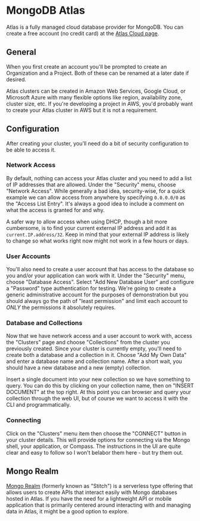 # MongoDB Atlas
Atlas is a fully managed cloud database provider for MongoDB.  You can create a free account (no credit card) at the [Atlas Cloud page](https://www.mongodb.com/cloud/atlas).

## General
When you first create an account you'll be prompted to create an Organization and a Project.  Both of these can be renamed at a later date if desired.

Atlas clusters can be created in Amazon Web Services, Google Cloud, or Microsoft Azure with many flexible options like region, availability zone, cluster size, etc.  If you're developing a project in AWS, you'd probably want to create your Atlas cluster in AWS but it is not a requirement.

## Configuration
After creating your cluster, you'll need do a bit of security configuration to be able to access it.  

### Network Access
By default, nothing can access your Atlas cluster and you need to add a list of IP addresses that are allowed.  Under the "Security" menu, choose "Network Access".  While generally a bad idea, security-wise, for a quick example we can allow access from anywhere by specifying `0.0.0.0/0` as the "Access List Entry".  It's always a good idea to include a comment on what the access is granted for and why.

A safer way to allow access when using DHCP, though a bit more cumbersome, is to find your current external IP address and add it as `current.IP.address/32`.  Keep in mind that your external IP address is likely to change so what works right now might not work in a few hours or days.

### User Accounts
You'll also need to create a user account that has access to the database so you and/or your application can work with it.  Under the "Security" menu, choose "Database Access".  Select "Add New Database User" and configure a "Password" type authentication for testing.  We're going to create a generic administrative account for the purposes of demonstration but you should always go the path of "least permission" and limit each account to *ONLY* the permissions it absolutely requires.

### Database and Collections
Now that we have network access and a user account to work with, access the "Clusters" page and choose "Collections" from the cluster you previously created.  Since your cluster is currently empty, you'll need to create both a database and a collection in it.  Choose "Add My Own Data" and enter a database name and collection name.  After a short wait, you should have a new database and a new (empty) collection.

Insert a single document into your new collection so we have something to query.  You can do this by clicking on your collection name, then on "INSERT DOCUMENT" at the top right.  At this point you can browser and query your collection through the web UI, but of course we want to access it with the CLI and programmatically.

### Connecting
Click on the "Clusters" menu item then choose the "CONNECT" button in your cluster details.  This will provide options for connecting via the Mongo shell, your application, or Compass.  The instructions in the UI are quite clear and easy to follow so I won't belabor them here - but try them out.

## Mongo Realm
[Mongo Realm](https://www.mongodb.com/realm) (formerly known as "Stitch") is a serverless type offering that allows users to create APIs that interact easily with Mongo databases hosted in Atlas.  If you have the need for a lightweight API or mobile application that is primarily centered around interacting with and managing data in Atlas, it might be a good option to explore.